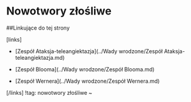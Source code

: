 # Nowotwory złośliwe





##Linkujące do tej strony

[links]

- [Zespół Ataksja-teleangiektazja](../Wady wrodzone/Zespół Ataksja-teleangiektazja.md)

- [Zespół Blooma](../Wady wrodzone/Zespół Blooma.md)

- [Zespół Wernera](../Wady wrodzone/Zespół Wernera.md)


[/links]
!tag: nowotwory złośliwe
~

